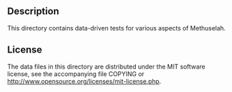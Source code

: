 Description
------------

This directory contains data-driven tests for various aspects of Methuselah.

License
--------

The data files in this directory are distributed under the MIT software
license, see the accompanying file COPYING or
http://www.opensource.org/licenses/mit-license.php.


